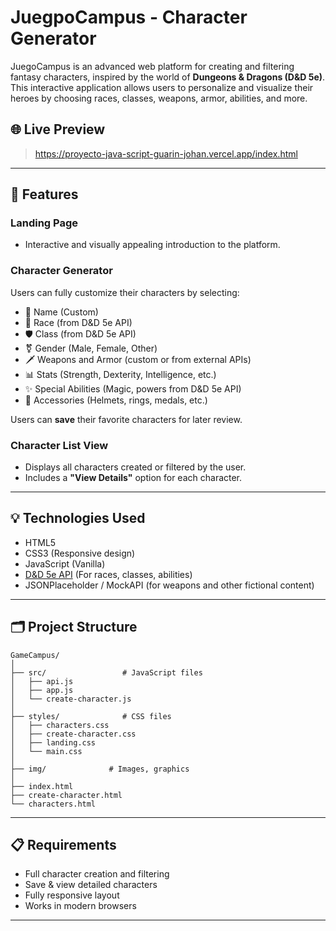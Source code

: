 # JuegpoCampus -  Character Generator

JuegoCampus is an advanced web platform for creating and filtering fantasy characters, inspired by the world of **Dungeons & Dragons (D&D 5e)**. This interactive application allows users to personalize and visualize their heroes by choosing races, classes, weapons, armor, abilities, and more.

## 🌐 Live Preview

> https://proyecto-java-script-guarin-johan.vercel.app/index.html

---

## 📌 Features

### Landing Page
- Interactive and visually appealing introduction to the platform.

### Character Generator
Users can fully customize their characters by selecting:
- 🧝 Name (Custom)
- 🧙 Race (from D&D 5e API)
- 🛡️ Class (from D&D 5e API)
- ⚧️ Gender (Male, Female, Other)
- 🗡️ Weapons and Armor (custom or from external APIs)
- 📊 Stats (Strength, Dexterity, Intelligence, etc.)
- ✨ Special Abilities (Magic, powers from D&D 5e API)
- 💍 Accessories (Helmets, rings, medals, etc.)

Users can **save** their favorite characters for later review.

### Character List View
- Displays all characters created or filtered by the user.
- Includes a **"View Details"** option for each character.

---

## 💡 Technologies Used

- HTML5
- CSS3 (Responsive design)
- JavaScript (Vanilla)
- [D&D 5e API](https://www.dnd5eapi.co/) (For races, classes, abilities)
- JSONPlaceholder / MockAPI (for weapons and other fictional content)

---

## 🗂️ Project Structure

```
GameCampus/
│
├── src/                 # JavaScript files
│   ├── api.js
│   ├── app.js
│   └── create-character.js
│
├── styles/              # CSS files
│   ├── characters.css
│   ├── create-character.css
│   ├── landing.css
│   └── main.css
│
├── img/              # Images, graphics
│
├── index.html
├── create-character.html
└── characters.html            
```
---

## 📋 Requirements
- Full character creation and filtering
- Save & view detailed characters
- Fully responsive layout 
- Works in modern browsers

---

